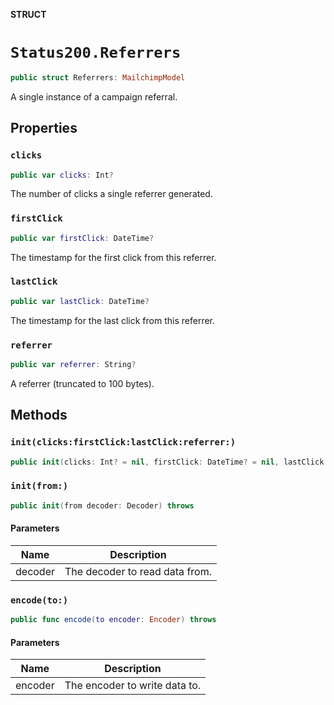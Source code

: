 **STRUCT**

# `Status200.Referrers`

```swift
public struct Referrers: MailchimpModel
```

A single instance of a campaign referral.

## Properties
### `clicks`

```swift
public var clicks: Int?
```

The number of clicks a single referrer generated.

### `firstClick`

```swift
public var firstClick: DateTime?
```

The timestamp for the first click from this referrer.

### `lastClick`

```swift
public var lastClick: DateTime?
```

The timestamp for the last click from this referrer.

### `referrer`

```swift
public var referrer: String?
```

A referrer (truncated to 100 bytes).

## Methods
### `init(clicks:firstClick:lastClick:referrer:)`

```swift
public init(clicks: Int? = nil, firstClick: DateTime? = nil, lastClick: DateTime? = nil, referrer: String? = nil)
```

### `init(from:)`

```swift
public init(from decoder: Decoder) throws
```

#### Parameters

| Name | Description |
| ---- | ----------- |
| decoder | The decoder to read data from. |

### `encode(to:)`

```swift
public func encode(to encoder: Encoder) throws
```

#### Parameters

| Name | Description |
| ---- | ----------- |
| encoder | The encoder to write data to. |